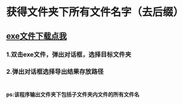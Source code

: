 # 获得文件夹下所有文件名字（去后缀）
## <a href="dist">exe文件下载点我</a>
### 1.双击exe文件，弹出对话框，选择目标文件夹
### 2.弹出对话框选择导出结果存放路径<br><br>
#### ps:该程序输出文件夹下包括子文件夹内文件的所有文件名


